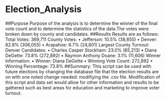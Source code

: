 # Election_Analysis
##Purpose
Purpose of the analysis is to determine the winner of the final vote count and to determine the statistics of the data.The votes were broken down by county and 
candidates.
##Results
Results are as follows:
Total Votes: 369,711
County Votes:
•	Jefferson: 10.5% (38,855)
•	Denver: 82.8% (306,055)
•	Arapahoe: 6.7% (24,801)
Largest County Turnout: Denver
Candidates:
•	Charles Casper Stockham: 23.0% (85,213)
•	Diana DeGette: 73.8% (272,892)
•	Raymon Anthony Doane: 3.1% (11,606)
Winner Information:
•	Winner: Diana DeGette
•	Winning Vote Count: 272,892
•	Winning Percentage: 73.8%
##Summary:
This script can be used with future elections by changing the database file that the election results are on with one noted change needed: modifiying the .csv file. 
Modification of this script and data set would allow for other information and results to be gathered such as best areas for education and marketing to improve voter 
turnout.
